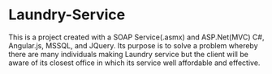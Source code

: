 # Laundry-Service
This is a project created with a SOAP Service(.asmx) and ASP.Net(MVC) C#, Angular.js, MSSQL, and JQuery.  Its purpose is to solve a problem whereby there are many individuals making Laundry service but the client will be aware of its closest office in which its service well affordable and effective.
